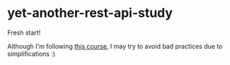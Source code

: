 # yet-another-rest-api-study
Fresh start!

Although I'm following [this course](https://www.udemy.com/course/nodejs-unit-testing-and-integration-testing-with-express-and-jest/), I may try to avoid bad practices due to simplifications :)
